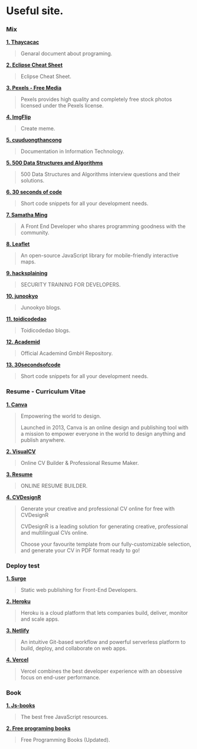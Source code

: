 # Useful site.

### Mix

**[1. Thaycacac](https://thaycacac.github.io)**

> Genaral document about programing.

**[2. Eclipse Cheat Sheet](https://www.shortcutfoo.com/app/dojos/eclipse-win/cheatsheet)**

> Eclipse Cheat Sheet.

**[3. Pexels - Free Media](https://www.pexels.com/)**

> Pexels provides high quality and completely free stock photos licensed under the Pexels license.

**[4. ImgFlip](https://imgflip.com/)**

> Create meme.

**[5. cuuduongthancong](https://cuuduongthancong.com/)**

> Documentation in Information Technology.

**[5. 500 Data Structures and Algorithms](https://techiedelight.quora.com/500-Data-Structures-and-Algorithms-interview-questions-and-their-solutions)**

> 500 Data Structures and Algorithms interview questions and their solutions.

**[6. 30 seconds of code](https://www.30secondsofcode.org/)**

> Short code snippets for all your development needs.

**[7. Samatha Ming](https://www.samanthaming.com/)**

> A Front End Developer who shares programming goodness with the community.

**[8. Leaflet](https://leafletjs.com/)**

> An open-source JavaScript library for mobile-friendly interactive maps.

**[9. hacksplaining](https://www.hacksplaining.com/)**

> SECURITY TRAINING FOR DEVELOPERS.

**[10. junookyo](https://www.junookyo.com/)**

> Junookyo blogs.

**[11. toidicodedao](https://toidicodedao.com/)**

> Toidicodedao blogs.

**[12. Academid](https://github.com/academind)**

> Official Academind GmbH Repository.

**[13. 30secondsofcode](https://www.30secondsofcode.org/)**

> Short code snippets for all your development needs.


### Resume - Curriculum Vitae

**[1. Canva](https://www.uidesigndaily.com/)**

> Empowering the world to design.
>
> Launched in 2013, Canva is an online design and publishing tool with a mission to empower everyone in the world to design anything and publish anywhere.

**[2. VisualCV](https://www.visualcv.com/)**

> Online CV Builder & Professional Resume Maker.

**[3. Resume](https://resume.io/)**

> ONLINE RESUME BUILDER.

**[4. CVDesignR](https://cvdesignr.com/)**

> Generate your creative and professional CV online for free with CVDesignR
>
> CVDesignR is a leading solution for generating creative, professional and multilingual CVs online.
>
> Choose your favourite template from our fully-customizable selection, and generate your CV in PDF format ready to go!

### Deploy test

**[1. Surge](https://surge.sh)**

> Static web publishing for Front-End Developers.

**[2. Heroku](https://www.heroku.com)**

> Heroku is a cloud platform that lets companies build, deliver, monitor and scale apps.

**[3. Netlify](https://www.netlify.com)**

> An intuitive Git-based workflow and powerful serverless platform to build, deploy, and collaborate on web apps.

**[4. Vercel](https://vercel.com)**

> Vercel combines the best developer experience with an obsessive focus on end-user performance.

### Book

**[1. Js-books](https://jsbooks.revolunet.com/?utm_source=j2team&utm_medium=url_shortener)**

> The best free JavaScript resources.

**[2. Free programing books](https://dev.to/brogrammer2018/free-programming-books-updated-4pdp?fbclid=IwAR18AavYz-Cam4U4rxcYZyPWskoqv_QlVtQprXJPbgqpOjUQ09UAqa6AtO8)**

> Free Programming Books (Updated).
